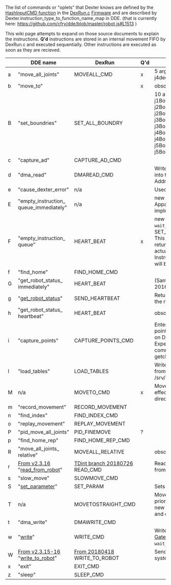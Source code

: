 The list of commands or "oplets" that Dexter knows are defined by the [HashInputCMD function](https://github.com/HaddingtonDynamics/Dexter/search?utf8=%E2%9C%93&q=HashInputCMD+filename%3ADexRun.c&type=) in the [DexRun.c](../blob/master/Firmware/DexRun.c) [Firmware](firmware) and are described by Dexter.instruction_type_to_function_name_map in DDE. (that is currently here:
https://github.com/cfry/dde/blob/master/robot.js#L1513  )

This wiki page attempts to expand on those source documents to explain the instructions. **Q'd** instructions are stored in an internal movement FIFO by DexRun.c and executed sequentially. Other instructions are executed as soon as they are recieved. 

&nbsp; | DDE name | DexRun | Q'd | Description
--- | --- | --- | --- | ---
a|"move_all_joints"|MOVEALL_CMD|x|5 args: j1deg, j2deg, j3deg, j4deg, j5deg
b|"move_to"||x| obsolete
B|"set_boundries"|SET_ALL_BOUNDRY||10 args: j1BoundryHigh, j1Boundrylow,  j2BoundryHigh, j2Boundrylow, j3BoundryHigh, j3Boundrylow, j4BoundryHigh, j4Boundrylow, j5BoundryHigh, j5Boundrylow,
c|"capture_ad"|CAPTURE_AD_CMD||
d|"dma_read"|DMAREAD_CMD||Writes the FPGA DMA data into the specified file. 3 args: Address, Length, Filename.
e|"cause_dexter_error"|n/a||Used only in DDE
E|"empty_instruction_ queue_immediately"|n/a||new Sept 1, 2016. Apparently never implemented in firmware?
F|"empty_instruction_ queue"|HEART_BEAT|x|new Sept 1, 2016 does `wait_fifo_flush()` first. Was SET_FORCE_MOVE_POINT. This instruction will not return a status until it actually executes. Instructions before this one will be executed first.
f|"find_home"|FIND_HOME_CMD||
G|"get_robot_status_ immediately"|HEART_BEAT|| (Same as 'g'?) new Sept 1, 2016
g|"[get_robot_status](status-data)"|SEND_HEARTBEAT||  Returns the current [status](status-data) of the robot.//fry
h|"get_robot_status_ heartbeat"|HEART_BEAT|| obsolete //fry
i|"capture_points"|CAPTURE_POINTS_CMD|| Enters a sub mode where points are captured to a file on Dexter. 1 arg: Filename. Expects an input stream of commands from stdin via getchar(). No timeout.
l|"load_tables"|LOAD_TABLES||Writes [encoder](Encoders) CalTables from [FPGA](Gateware) to /srv/samba/share/HiMem.dta
M|n/a|MOVETO_CMD|x|Move to XYZ, with end effector pointed in unit XYZ direction, using configuration
m|"record_movement"|RECORD_MOVEMENT||
n|"find_index"|FIND_INDEX_CMD||
o|"replay_movement"|REPLAY_MOVEMENT||
P|"pid_move_all_joints"|PID_FINEMOVE|?|
p|"find_home_rep"|FIND_HOME_REP_CMD||
R|"move_all_joints_ relative"|MOVEALL_RELATIVE||obsolete
r|[From v2.3.16](https://github.com/cfry/dde/releases/tag/untagged-5d86b61c13b61d266905)<BR>"[read_from_robot](read-from-robot)"|[TDint branch 20180726](https://github.com/HaddingtonDynamics/Dexter/commit/243ac0fa3c995effd9c75731d3a9c7ecb70cc73e)<BR>READ_CMD||Reads files or string data from the robot.
s|"slow_move"|SLOWMOVE_CMD||
S|"[set_parameter](set-parameter-oplet)"|SET_PARAM||Sets many different values
T|n/a|MOVETOSTRAIGHT_CMD||Move in a straight line from prior 'M' oplet position to new XYZ position, direction, and configuration.
t|"dma_write"|DMAWRITE_CMD||
w|"[write](oplet-write)"|WRITE_CMD||Writes to the [FPGA / Gateware](Gateware). Does `wait_fifo_flush()` first.
W|[From v2.3.15-16](https://github.com/cfry/dde/releases/tag/untagged-5d86b61c13b61d266905)<BR>"[write_to_robot](write-to-robot)"|[From 20180418](https://github.com/HaddingtonDynamics/Dexter/commit/ef39cfe6effd36faeb9bd96b21a11a3dcd6b84ef)<BR>WRITE_TO_ROBOT||Send files to the Dexter file system. 
x|"exit"|EXIT_CMD||
z|"sleep"|SLEEP_CMD||
